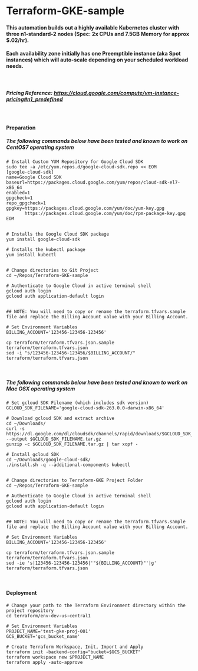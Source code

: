 # Terraform-GKE-sample

#### This automation builds out a highly available Kubernetes cluster with three n1-standard-2 nodes (Spec: 2x CPUs and 7.5GB Memory for approx $.02/hr).
#### Each availability zone initially has one Preemptible instance (aka Spot instances) which will auto-scale depending on your scheduled workload needs.

<br>

##### Pricing Reference: https://cloud.google.com/compute/vm-instance-pricing#n1_predefined

<br>

#### Preparation

##### The following commands below have been tested and known to work on CentOS7 operating system

```
# Install Custom YUM Repository for Google Cloud SDK
sudo tee -a /etc/yum.repos.d/google-cloud-sdk.repo << EOM
[google-cloud-sdk]
name=Google Cloud SDK
baseurl=https://packages.cloud.google.com/yum/repos/cloud-sdk-el7-x86_64
enabled=1
gpgcheck=1
repo_gpgcheck=1
gpgkey=https://packages.cloud.google.com/yum/doc/yum-key.gpg
       https://packages.cloud.google.com/yum/doc/rpm-package-key.gpg
EOM


# Installs the Google Cloud SDK package
yum install google-cloud-sdk

# Installs the kubectl package
yum install kubectl


# Change directories to Git Project
cd ~/Repos/Terraform-GKE-sample

# Authenticate to Google Cloud in active terminal shell
gcloud auth login
gcloud auth application-default login


## NOTE: You will need to copy or rename the terraform.tfvars.sample file and replace the Billing Account value with your Billing Account.

# Set Environment Variables
BILLING_ACCOUNT='123456-123456-123456'

cp terraform/terraform.tfvars.json.sample terraform/terraform.tfvars.json
sed -i "s/123456-123456-123456/$BILLING_ACCOUNT/" terraform/terraform.tfvars.json
```

<br>


##### The following commands below have been tested and known to work on Mac OSX operating system

```
# Set gcloud SDK Filename (which includes sdk version)
GCLOUD_SDK_FILENAME='google-cloud-sdk-263.0.0-darwin-x86_64'

# Download gcloud SDK and extract archive
cd ~/Downloads/
curl -s https://dl.google.com/dl/cloudsdk/channels/rapid/downloads/$GCLOUD_SDK_FILENAME.tar.gz --output $GCLOUD_SDK_FILENAME.tar.gz
gunzip -c $GCLOUD_SDK_FILENAME.tar.gz | tar xopf -

# Install gcloud SDK
cd ~/Downloads/google-cloud-sdk/
./install.sh -q --additional-components kubectl


# Change directories to Terraform-GKE Project Folder
cd ~/Repos/Terraform-GKE-sample

# Authenticate to Google Cloud in active terminal shell
gcloud auth login
gcloud auth application-default login


## NOTE: You will need to copy or rename the terraform.tfvars.sample file and replace the Billing Account value with your Billing Account.

# Set Environment Variables
BILLING_ACCOUNT='123456-123456-123456'

cp terraform/terraform.tfvars.json.sample terraform/terraform.tfvars.json
sed -ie 's|123456-123456-123456|'"${BILLING_ACCOUNT}"'|g' terraform/terraform.tfvars.json
```

<br>

#### Deployment

```
# Change your path to the Terraform Environment directory within the project repository
cd terraform/env-dev-us-central1

# Set Environment Variables
PROJECT_NAME='test-gke-proj-001'
GCS_BUCKET='gcs_bucket_name'

# Create Terraform Workspace, Init, Import and Apply
terraform init -backend-config="bucket=$GCS_BUCKET"
terraform workspace new $PROJECT_NAME
terraform apply -auto-approve
```
